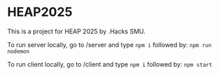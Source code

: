 # HEAP2025
This is a project for HEAP 2025 by .Hacks SMU. 

To run server locally, go to /server and type 
```npm i```
followed by:
```npm run nodemon```

To run client locally, go to /client and type
```npm i```
followed by:
```npm start```
